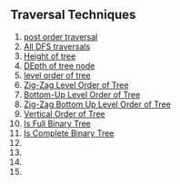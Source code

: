 ## Traversal Techniques
1. [post order traversal](https://leetcode.com/problems/binary-tree-postorder-traversal/)
2. [All DFS traversals](https://www.hackerrank.com/contests/smart-interviews/challenges/si-tree-traversals/submissions/code/1341050501)
3. [Height of tree](https://www.hackerrank.com/contests/smart-interviews/challenges/si-height-of-tree/submissions/code/1340382144)
4. [DEpth of tree node](https://www.hackerrank.com/contests/smart-interviews/challenges/si-depth-of-tree-nodes/submissions/code/1342400523)
5. [level order of tree](https://www.hackerrank.com/contests/smart-interviews/challenges/si-level-order-of-tree/submissions/code/1340384574)
6. [Zig-Zag Level Order of Tree](https://www.hackerrank.com/contests/smart-interviews/challenges/si-zig-zag-level-order-of-tree/submissions/code/1342572462)
7. [Bottom-Up Level Order of Tree](https://www.hackerrank.com/contests/smart-interviews/challenges/si-bottom-up-level-order-of-tree/submissions/code/1342447069)
8. [Zig-Zag Bottom Up Level Order of Tree](https://www.hackerrank.com/contests/smart-interviews/challenges/si-zig-zag-bottom-up-level-order-of-tree/submissions/code/1342534702)
9. [Vertical Order of Tree](https://www.hackerrank.com/contests/smart-interviews/challenges/si-vertical-order-of-tree/submissions/code/1342574463)
10. [Is Full Binary Tree](https://www.hackerrank.com/contests/smart-interviews/challenges/si-is-full-binary-tree/submissions/code/1342379581)
11. [Is Complete Binary Tree](https://www.hackerrank.com/contests/smart-interviews/challenges/si-is-complete-binary-tree/submissions/code/1343579375)
12. []()
13. []()
14. []()
15. []()
